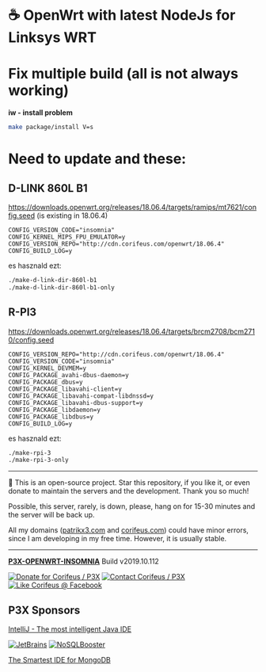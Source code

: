 [//]: #@corifeus-header

# ☕ OpenWrt with latest NodeJs for Linksys WRT

                        
[//]: #@corifeus-header:end
# Fix multiple build (all is not always working)

**iw - install problem**

```bash
make package/install V=s
```

# Need to update and these:

## D-LINK 860L B1
https://downloads.openwrt.org/releases/18.06.4/targets/ramips/mt7621/config.seed (is existing in 18.06.4)

```text
CONFIG_VERSION_CODE="insomnia"
CONFIG_KERNEL_MIPS_FPU_EMULATOR=y
CONFIG_VERSION_REPO="http://cdn.corifeus.com/openwrt/18.06.4"
CONFIG_BUILD_LOG=y
```

es hasznald ezt:
```bash
./make-d-link-dir-860l-b1
./make-d-link-dir-860l-b1-only
```

## R-PI3
https://downloads.openwrt.org/releases/18.06.4/targets/brcm2708/bcm2710/config.seed

```text
CONFIG_VERSION_REPO="http://cdn.corifeus.com/openwrt/18.06.4"
CONFIG_VERSION_CODE="insomnia"
CONFIG_KERNEL_DEVMEM=y
CONFIG_PACKAGE_avahi-dbus-daemon=y
CONFIG_PACKAGE_dbus=y
CONFIG_PACKAGE_libavahi-client=y
CONFIG_PACKAGE_libavahi-compat-libdnssd=y
CONFIG_PACKAGE_libavahi-dbus-support=y
CONFIG_PACKAGE_libdaemon=y
CONFIG_PACKAGE_libdbus=y
CONFIG_BUILD_LOG=y
```

es hasznald ezt:
```bash
./make-rpi-3
./make-rpi-3-only
```

[//]: #@corifeus-footer

---

🙏 This is an open-source project. Star this repository, if you like it, or even donate to maintain the servers and the development. Thank you so much!

Possible, this server, rarely, is down, please, hang on for 15-30 minutes and the server will be back up.

All my domains ([patrikx3.com](https://patrikx3.com) and [corifeus.com](https://corifeus.com)) could have minor errors, since I am developing in my free time. However, it is usually stable.
  
---
  
[**P3X-OPENWRT-INSOMNIA**](https://pages.corifeus.com/openwrt-insomnia) Build v2019.10.112 

[![Donate for Corifeus / P3X](https://img.shields.io/badge/Donate-Corifeus-003087.svg)](https://www.paypal.com/cgi-bin/webscr?cmd=_s-xclick&hosted_button_id=QZVM4V6HVZJW6)  [![Contact Corifeus / P3X](https://img.shields.io/badge/Contact-P3X-ff9900.svg)](https://www.patrikx3.com/en/front/contact) [![Like Corifeus @ Facebook](https://img.shields.io/badge/LIKE-Corifeus-3b5998.svg)](https://www.facebook.com/corifeus.software) 


## P3X Sponsors

[IntelliJ - The most intelligent Java IDE](https://www.jetbrains.com/?from=patrikx3)
  
[![JetBrains](https://cdn.corifeus.com/assets/svg/jetbrains-logo.svg)](https://www.jetbrains.com/?from=patrikx3) [![NoSQLBooster](https://cdn.corifeus.com/assets/png/nosqlbooster-70x70.png)](https://www.nosqlbooster.com/)

[The Smartest IDE for MongoDB](https://www.nosqlbooster.com)
  
  
 

[//]: #@corifeus-footer:end
